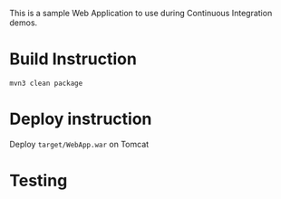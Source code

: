 This is a sample Web Application to use during Continuous Integration demos.

# Build Instruction


```
mvn3 clean package
```

# Deploy instruction

Deploy ```target/WebApp.war``` on Tomcat
 
# Testing
